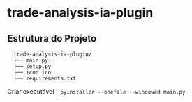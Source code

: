 # trade-analysis-ia-plugin

## Estrutura do Projeto
```
  trade-analysis-ia-plugin/
  ├── main.py
  ├── setup.py
  ├── icon.ico
  └── requirements.txt
```
Criar executável - ```pyinstaller --onefile --windowed main.py```
